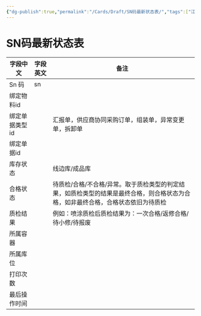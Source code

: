 ```yaml
---
{"dg-publish":true,"permalink":"/Cards/Draft/SN码最新状态表/","tags":["江淮毅昌/蝶创I-MES/MES"]}
---
```



# SN码最新状态表

| **字段中文** | **字段英文** | **备注**                                                             |
| -------- | -------- | ------------------------------------------------------------------ |
| Sn 码     | sn       |                                                                    |
| 绑定物料id   |          |                                                                    |
| 绑定单据类型id |          | 汇报单，供应商协同采购订单，组装单，异常变更单，拆卸单                                        |
| 绑定单据id   |          |                                                                    |
| 库存状态     |          | 线边库/成品库                                                            |
| 合格状态     |          | 待质检/合格/不合格/异常。取于质检类型的判定结果，如质检类型的结果是最终合格，则合格状态为合格，如非最终合格，合格状态依旧为待质检 |
| 质检结果     |          | 例如：喷涂质检后质检结果为：一次合格/返修合格/待小修/待报废                                    |
| 所属容器     |          |                                                                    |
| 所属库位     |          |                                                                    |
| 打印次数     |          |                                                                    |
| 最后操作时间   |          |                                                                    |
